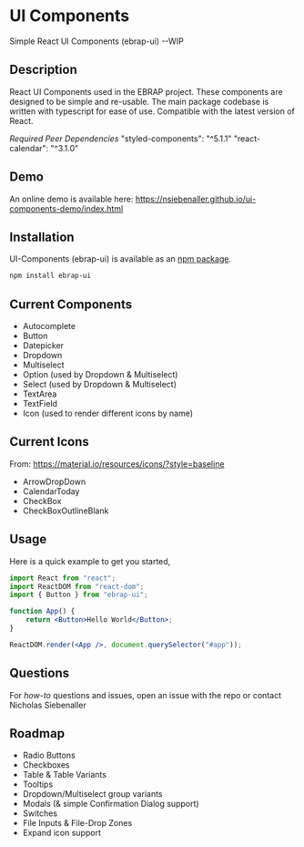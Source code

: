 # UI Components

Simple React UI Components (ebrap-ui) --WIP

## Description

React UI Components used in the EBRAP project. These components are designed to be simple and re-usable. The main package codebase is written with typescript for ease of use. Compatible with the latest version of React.

_Required Peer Dependencies_
"styled-components": "^5.1.1"
"react-calendar": "^3.1.0"

## Demo

An online demo is available here: https://nsiebenaller.github.io/ui-components-demo/index.html

## Installation

UI-Components (ebrap-ui) is available as an [npm package](https://www.npmjs.com/package/ebrap-ui).

```sh
npm install ebrap-ui
```

## Current Components

-   Autocomplete
-   Button
-   Datepicker
-   Dropdown
-   Multiselect
-   Option (used by Dropdown & Multiselect)
-   Select (used by Dropdown & Multiselect)
-   TextArea
-   TextField
-   Icon (used to render different icons by name)

## Current Icons

From: https://material.io/resources/icons/?style=baseline

-   ArrowDropDown
-   CalendarToday
-   CheckBox
-   CheckBoxOutlineBlank

## Usage

Here is a quick example to get you started,

```jsx
import React from "react";
import ReactDOM from "react-dom";
import { Button } from "ebrap-ui";

function App() {
    return <Button>Hello World</Button>;
}

ReactDOM.render(<App />, document.querySelector("#app"));
```

## Questions

For _how-to_ questions and issues, open an issue with the repo or contact Nicholas Siebenaller

## Roadmap

-   Radio Buttons
-   Checkboxes
-   Table & Table Variants
-   Tooltips
-   Dropdown/Multiselect group variants
-   Modals (& simple Confirmation Dialog support)
-   Switches
-   File Inputs & File-Drop Zones
-   Expand icon support
